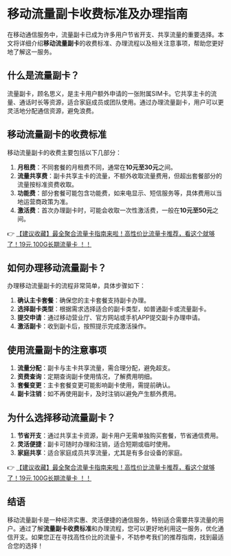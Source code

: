 # 移动流量副卡收费标准及办理指南

在移动通信服务中，流量副卡已成为许多用户节省开支、共享流量的重要选择。本文将详细介绍**移动流量副卡**的收费标准、办理流程以及相关注意事项，帮助您更好地了解这一服务。

## 什么是流量副卡？

流量副卡，顾名思义，是主卡用户额外申请的一张附属SIM卡。它共享主卡的流量、通话时长等资源，适合家庭成员或团队使用。通过办理流量副卡，用户可以更灵活地分配通信资源，避免浪费。

## 移动流量副卡的收费标准

移动流量副卡的收费主要包括以下几部分：

1. **月租费**：不同套餐的月租费不同，通常在**10元至30元**之间。
2. **流量共享费**：副卡共享主卡的流量，不额外收取流量费用，但超出套餐部分的流量按标准资费收取。
3. **功能费**：部分套餐可能包含功能费，如来电显示、短信服务等，具体费用以当地运营商政策为准。
4. **激活费**：首次办理副卡时，可能会收取一次性激活费，一般在**10元至50元**之间。

👉 [【建议收藏】最全聚合流量卡指南来啦！高性价比流量卡推荐，看这个就够了！19元 100G长期流量卡 ！！](https://bit.ly/Liuliangka)

## 如何办理移动流量副卡？

办理移动流量副卡的流程非常简单，具体步骤如下：

1. **确认主卡套餐**：确保您的主卡套餐支持副卡办理。
2. **选择副卡类型**：根据需求选择适合的副卡类型，如普通副卡或流量副卡。
3. **提交申请**：通过移动营业厅、官方网站或手机APP提交副卡办理申请。
4. **激活副卡**：收到副卡后，按照提示完成激活操作。

## 使用流量副卡的注意事项

1. **流量分配**：副卡与主卡共享流量，需合理分配，避免超支。
2. **资费查询**：定期查询副卡使用情况，了解费用明细。
3. **套餐变更**：主卡套餐变更可能影响副卡使用，需提前确认。
4. **副卡注销**：如不再使用副卡，及时注销以避免产生额外费用。

## 为什么选择移动流量副卡？

1. **节省开支**：通过共享主卡资源，副卡用户无需单独购买套餐，节省通信费用。
2. **灵活便捷**：副卡可随时办理和注销，适合短期或临时使用。
3. **家庭共享**：适合家庭成员共享流量，尤其是有多台设备的家庭。

👉 [【建议收藏】最全聚合流量卡指南来啦！高性价比流量卡推荐，看这个就够了！19元 100G长期流量卡 ！！](https://bit.ly/Liuliangka)

## 结语

移动流量副卡是一种经济实惠、灵活便捷的通信服务，特别适合需要共享流量的用户。通过了解**流量副卡收费标准**和办理流程，您可以更好地利用这一服务，优化通信开支。如果您正在寻找高性价比的流量卡，不妨参考我们的推荐指南，找到最适合您的选择！